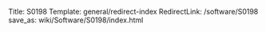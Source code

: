 Title: S0198
Template: general/redirect-index
RedirectLink: /software/S0198
save_as: wiki/Software/S0198/index.html